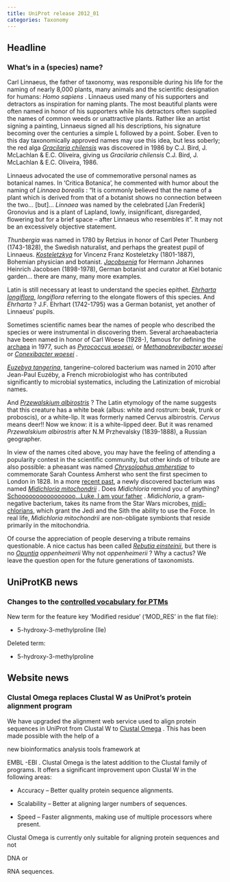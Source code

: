 ```yaml
---
title: UniProt release 2012_01
categories: Taxonomy
---
```


## Headline

### What’s in a (species) name?

Carl Linnaeus, the father of taxonomy, was responsible during his life for the naming of nearly 8,000 plants, many animals and the scientific designation for humans: *Homo sapiens* . Linnaeus used many of his supporters and detractors as inspiration for naming plants. The most beautiful plants were often named in honor of his supporters while his detractors often supplied the names of common weeds or unattractive plants. Rather like an artist signing a painting, Linnaeus signed all his descriptions, his signature becoming over the centuries a simple L followed by a point. Sober. Even to this day taxonomically approved names may use this idea, but less soberly; the red alga [*Gracilaria chilensis*](http://www.uniprot.org/taxonomy/2775) was discovered in 1986 by C.J. Bird, J. McLachlan & E.C. Oliveira, giving us *Gracilaria chilensis* C.J. Bird, J. McLachlan & E.C. Oliveira, 1986.

Linnaeus advocated the use of commemorative personal names as botanical names. In ‘Critica Botanica’, he commented with humor about the naming of *Linnaea borealis* : “It is commonly believed that the name of a plant which is derived from that of a botanist shows no connection between the two… \[but\]... *Linnaea* was named by the celebrated \[Jan Frederik\] Gronovius and is a plant of Lapland, lowly, insignificant, disregarded, flowering but for a brief space – after Linnaeus who resembles it”. It may not be an excessively objective statement.

*Thunbergia* was named in 1780 by Retzius in honor of Carl Peter Thunberg (1743-1828), the Swedish naturalist, and perhaps the greatest pupil of Linnaeus. [*Kosteletzkya*](http://www.uniprot.org/taxonomy/69160) for Vincenz Franz Kosteletzky (1801-1887), Bohemian physician and botanist. [*Jacobsenia*](http://www.uniprot.org/taxonomy/246257%5D_) for Hermann Johannes Heinrich Jacobsen (1898-1978), German botanist and curator at Kiel botanic garden… there are many, many more examples.

Latin is still necessary at least to understand the species epithet. [*Ehrharta longiflora*](http://www.uniprot.org/taxonomy/175505), *longiflora* referring to the elongate flowers of this species. And *Ehrharta* ? J.F. Ehrhart (1742-1795) was a German botanist, yet another of Linnaeus’ pupils.

Sometimes scientific names bear the names of people who described the species or were instrumental in discovering them. Several archaeabacteria have been named in honor of Carl Woese (1928-), famous for defining the [archaea](http://www.uniprot.org/taxonomy/2157) in 1977, such as [*Pyrococcus woesei*](http://www.uniprot.org/taxonomy/2262), or [*Methanobrevibacter woesei*](http://www.uniprot.org/taxonomy/190976) or [*Conexibacter woesei*](http://www.uniprot.org/taxonomy/191495) .

[*Euzebya tangerina*](http://www.uniprot.org/taxonomy/591198), tangerine-colored bacterium was named in 2010 after Jean-Paul Euzéby, a French microbiologist who has contributed significantly to microbial systematics, including the Latinization of microbial names.

And [*Przewalskium albirostris*](http://www.uniprot.org/taxonomy/1088058) ? The Latin etymology of the name suggests that this creature has a white beak (albus: white and rostrum: beak, trunk or proboscis), or a white-lip. It was formerly named Cervus albirostris. *Cervus* means deer!! Now we know: it is a white-lipped deer. But it was renamed *Przewalskium albirostris* after N.M Przhevalsky (1839-1888), a Russian geographer.

In view of the names cited above, you may have the feeling of attending a popularity contest in the scientific community, but other kinds of tribute are also possible: a pheasant was named [*Chrysolophus amherstiae*](http://www.uniprot.org/taxonomy/9088) to commemorate Sarah Countess Amherst who sent the first specimen to London in 1828. In a more [recent past](http://www.uniprot.org/www.ncbi.nlm.nih.gov/pubmed/17082386), a newly discovered bacterium was named [*Midichloria mitochondrii*](http://www.uniprot.org/taxonomy/234827) . Does *Midichloria* remind you of anything? [Schoooooooooooooooo…Luke, I am your father](http://www.youtube.com/watch?v=h6sj89xgnl4) . *Midichloria*, a gram-negative bacterium, takes its name from the Star Wars microbes, [midi-chlorians](http://starwars.wikia.com/wiki/Midi-chlorian), which grant the Jedi and the Sith the ability to use the Force. In real life, *Midichloria mitochondrii* are non-obligate symbionts that reside primarily in the mitochondria.

Of course the appreciation of people deserving a tribute remains questionable. A nice cactus has been called [*Rebutia einsteinii*](http://www.uniprot.org/taxonomy/432506), but there is no [*Opuntia*](http://en.wikipedia.org/wiki/Opuntia) *oppenheimerii* Why not *oppenheimerii* ? Why a cactus? We leave the question open for the future generations of taxonomists.

## UniProtKB news

### Changes to the [controlled vocabulary for PTMs](http://www.uniprot.org/docs/ptmlist)

New term for the feature key ‘Modified residue’ (‘MOD\_RES’ in the flat file):

-   5-hydroxy-3-methylproline (Ile)

Deleted term:

-   5-hydroxy-3-methylproline

## Website news

### Clustal Omega replaces Clustal W as UniProt’s protein alignment program

We have upgraded the alignment web service used to align protein sequences in UniProt from Clustal W to [Clustal Omega](http://www.ncbi.nlm.nih.gov/pubmed/21988835) . This has been made possible with the help of a

new bioinformatics analysis tools framework at

EMBL -EBI . Clustal Omega is the latest addition to the Clustal family of programs. It offers a significant improvement upon Clustal W in the following areas:

-   Accuracy – Better quality protein sequence alignments.

<!-- -->

-   Scalability – Better at aligning larger numbers of sequences.

<!-- -->

-   Speed – Faster alignments, making use of multiple processors where present.

Clustal Omega is currently only suitable for aligning protein sequences and not

DNA or

RNA sequences.
